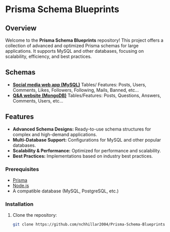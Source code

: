 # Prisma Schema Blueprints

## Overview

Welcome to the **Prisma Schema Blueprints** repository! This project offers a collection of advanced and optimized Prisma schemas for large applications. It supports MySQL and other databases, focusing on scalability, efficiency, and best practices.

## Schemas

- [**Social media web app (MySQL)**](https://github.com/nchhillar2004/Prisma-Schema-Blueprints/Social-Media-MySQL.prisma) Tables/ Features: Posts, Users, Comments, Likes, Followers, Following, Mails, Banned, etc...
- [**Q&A website (MongoDB)**](https://github.com/nchhillar2004/Prisma-Schema-Blueprints/Q&A-MongoDB.prisma) Tables/Features: Posts, Questions, Answers, Comments, Users, etc...

## Features

- **Advanced Schema Designs:** Ready-to-use schema structures for complex and high-demand applications.
- **Multi-Database Support:** Configurations for MySQL and other popular databases.
- **Scalability & Performance:** Optimized for performance and scalability.
- **Best Practices:** Implementations based on industry best practices.

### Prerequisites

- [Prisma](https://www.prisma.io/)
- [Node.js](https://nodejs.org/)
- A compatible database (MySQL, PostgreSQL, etc.)

### Installation

1. Clone the repository:
   ```bash
   git clone https://github.com/nchhillar2004/Prisma-Schema-Blueprints.git
